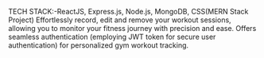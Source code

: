 TECH STACK:-ReactJS, Express.js, Node.js, MongoDB, CSS(MERN Stack Project)
Effortlessly record, edit and remove your workout sessions, allowing you to monitor your fitness journey with precision and ease. 
Offers seamless authentication (employing JWT token for secure user authentication) for personalized gym workout tracking.
